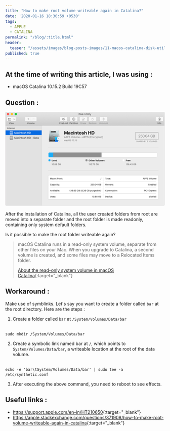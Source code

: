```yaml
---
title: "How to make root volume writeable again in Catalina?"
date: '2020-01-16 18:30:59 +0530'
tags:
  - APPLE
  - CATALINA
permalink: "/blog/:title.html"
header:
  teaser: "/assets/images/blog-posts-images/11-macos-catalina-disk-utility-show-only-volumes.jpg"
published: true
---
```


## At the time of writing this article, I was using :

- macOS Catalina 10.15.2 Build 19C57


## Question :


![11-macos-catalina-disk-utility-show-only-volumes.jpg](/assets/images/blog-posts-images/11-macos-catalina-disk-utility-show-only-volumes.jpg)


After the installation of Catalina, all the user created folders from root are moved into a separate folder and the root folder is made readonly, containing only system default folders.

Is it possible to make the root folder writeable again?

> macOS Catalina runs in a read-only system volume, separate from other files on your Mac. When you upgrade to Catalina, a second volume is created, and some files may move to a Relocated Items folder.
>
> [About the read-only system volume in macOS Catalina](https://support.apple.com/en-in/HT210650){:target="_blank"}


## Workaround :

Make use of symblinks. Let's say you want to create a folder called `bar` at the root directory. Here are the steps :

1. Create a folder called `bar` at `/System/Volumes/Data/bar`<br><br>
```
sudo mkdir /System/Volumes/Data/bar
```

2. Create a symbolic link named bar at `/`, which points to `System/Volumes/Data/bar`, a writeable location at the root of the data volume.<br><br>
```
echo -e 'bar\tSystem/Volumes/Data/bar' | sudo tee -a /etc/synthetic.conf
```

3. After executing the above command, you need to reboot to see effects.


## Useful links :

- <https://support.apple.com/en-in/HT210650>{:target="_blank"}
- <https://apple.stackexchange.com/questions/371908/how-to-make-root-volume-writeable-again-in-catalina>{:target="_blank"}
